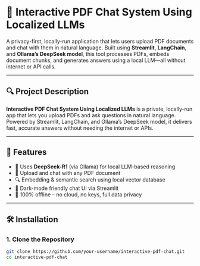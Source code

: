 # 🤖 Interactive PDF Chat System Using Localized LLMs

A privacy-first, locally-run application that lets users upload PDF documents and chat with them in natural language. Built using **Streamlit**, **LangChain**, and **Ollama’s DeepSeek model**, this tool processes PDFs, embeds document chunks, and generates answers using a local LLM—all without internet or API calls.

---

## 🔍 Project Description

**Interactive PDF Chat System Using Localized LLMs** is a private, locally-run app that lets you upload PDFs and ask questions in natural language. Powered by Streamlit, LangChain, and Ollama’s DeepSeek model, it delivers fast, accurate answers without needing the internet or APIs.

---

## 🚀 Features

- 🧠 Uses **DeepSeek-R1** (via Ollama) for local LLM-based reasoning
- 📄 Upload and chat with any PDF document
- 🔍 Embedding & semantic search using local vector database
- 🖤 Dark-mode friendly chat UI via Streamlit
- 🔐 100% offline – no cloud, no keys, full data privacy

---

## 🛠️ Installation

### 1. Clone the Repository
```bash
git clone https://github.com/your-username/interactive-pdf-chat.git
cd interactive-pdf-chat

